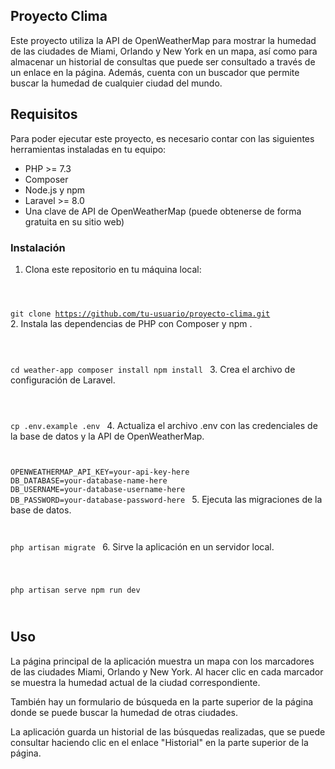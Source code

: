 ## Proyecto Clima

Este proyecto utiliza la API de OpenWeatherMap para mostrar la humedad de las ciudades de Miami, Orlando y New York en un mapa, así como para almacenar un historial de consultas que puede ser consultado a través de un enlace en la página. Además, cuenta con un buscador que permite buscar la humedad de cualquier ciudad del mundo.

## Requisitos

Para poder ejecutar este proyecto, es necesario contar con las siguientes herramientas instaladas en tu equipo:

-   PHP >= 7.3
-   Composer
-   Node.js y npm
-   Laravel >= 8.0
-   Una clave de API de OpenWeatherMap (puede obtenerse de forma gratuita en su sitio web)

### Instalación

1. Clona este repositorio en tu máquina local:
   <Code language="javascript">

git clone https://github.com/tu-usuario/proyecto-clima.git
</Code> 2. Instala las dependencias de PHP con Composer y npm .

<Code language="javascript">

cd weather-app
composer install
npm install
</Code> 3. Crea el archivo de configuración de Laravel.

<Code language="javascript">

cp .env.example .env
</Code> 4. Actualiza el archivo .env con las credenciales de la base de datos y la API de OpenWeatherMap.
<Code language="javascript">

OPENWEATHERMAP_API_KEY=your-api-key-here
DB_DATABASE=your-database-name-here
DB_USERNAME=your-database-username-here
DB_PASSWORD=your-database-password-here
</Code> 5. Ejecuta las migraciones de la base de datos.
<Code language="javascript">

php artisan migrate
</Code> 6. Sirve la aplicación en un servidor local.

<Code language="javascript">

php artisan serve
npm run dev

</Code>

## Uso

La página principal de la aplicación muestra un mapa con los marcadores de las ciudades Miami, Orlando y New York. Al hacer clic en cada marcador se muestra la humedad actual de la ciudad correspondiente.

También hay un formulario de búsqueda en la parte superior de la página donde se puede buscar la humedad de otras ciudades.

La aplicación guarda un historial de las búsquedas realizadas, que se puede consultar haciendo clic en el enlace "Historial" en la parte superior de la página.
